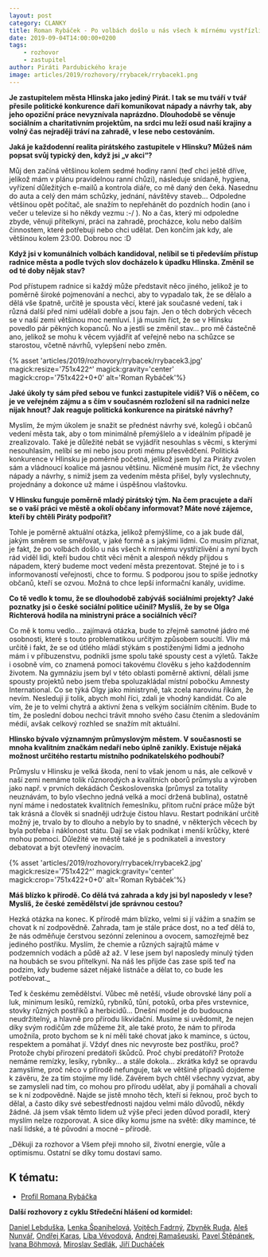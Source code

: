 ```yaml
---
layout: post
category: CLANKY
title: Roman Rybáček - Po volbách došlo u nás všech k mírnému vystřízlivění
date: 2019-09-04T14:00:00+0200
tags: 
    - rozhovor
    - zastupitel
author: Piráti Pardubického kraje
image: articles/2019/rozhovory/rrybacek/rrybacek1.png
---
```


**Je zastupitelem města Hlinska jako jediný Pirát. I tak se mu tváří v tvář přesile politické konkurence daří komunikovat nápady a návrhy tak, aby jeho opoziční práce nevyznívala naprázdno. Dlouhodobě se věnuje sociálním a charitativním projektům, na srdci mu leží osud naší krajiny a volný čas nejraději tráví na zahradě, v lese nebo cestováním.**

**Jaká je každodenní realita pirátského zastupitele v Hlinsku? Můžeš nám popsat svůj typický den, když jsi „v akci“?**

Můj den začíná většinou kolem sedmé hodiny ranní (teď chci ještě dříve, jelikož mám v plánu pravidelnou ranní chůzi), následuje snídaně, hygiena, vyřízení důležitých e-mailů a kontrola diáře, co mě daný den čeká. Nasednu do auta a celý den mám schůzky, jednání, návštěvy staveb… Odpoledne většinou opět počítač, ale snažím to nepřehánět do pozdních hodin (ano i večer u televize si ho někdy vezmu :-/ ). No a čas, který mi odpoledne zbyde, věnuji přítelkyni, práci na zahradě, procházce, kolu nebo dalším činnostem, které potřebuji nebo chci udělat. Den končím jak kdy, ale většinou kolem 23:00. Dobrou noc :D

**Když jsi v komunálních volbách kandidoval, nelíbil se ti především přístup radnice města a podle tvých slov docházelo k úpadku Hlinska. Změnil se od té doby nějak stav?**

Pod přístupem radnice si každý může představit něco jiného, jelikož je to poměrně široké pojmenování a nechci, aby to vypadalo tak, že se dělalo a dělá vše špatně, určitě je spousta věcí, které jak současné vedení, tak i různá další před nimi udělali dobře a jsou fajn. Jen o těch dobrých věcech se v naší zemi většinou moc nemluví. I já musím říct, že se v Hlinsku povedlo pár pěkných kopanců. No a jestli se změnil stav… pro mě částečně ano, jelikož se mohu k věcem vyjádřit ať veřejně nebo na schůzce se starostou, včetně návrhů, vylepšení nebo změn.

{% asset 'articles/2019/rozhovory/rrybacek/rrybacek3.jpg' magick:resize='751x422^' 
magick:gravity='center' magick:crop='751x422+0+0' alt='Roman Rybáček'%}

**Jaké úkoly ty sám před sebou ve funkci zastupitele vidíš? Víš o něčem, co je ve veřejném zájmu a s čím v současném rozložení sil na radnici nelze nijak hnout? Jak reaguje politická konkurence na pirátské návrhy?**

Myslím, že mým úkolem je snažit se přednést návrhy své, kolegů i občanů vedení města tak, aby o tom minimálně přemýšlelo a v ideálním případě je zrealizovalo. Také je důležité nebát se vyjádřit nesouhlas s věcmi, s kterými nesouhlasím, nelíbí se mi nebo jsou proti mému přesvědčení. Politická konkurence v Hlinsku je poměrně početná, jelikož jsem byl za Piráty zvolen sám a vládnoucí koalice má jasnou většinu. Nicméně musím říct, že všechny nápady a návrhy, s nimiž jsem za vedením města přišel, byly vyslechnuty, projednány a dokonce už máme i úspěšnou vlaštovku.

**V Hlinsku funguje poměrně mladý pirátský tým. Na čem pracujete a daří se o vaší práci ve městě a okolí občany informovat? Máte nové zájemce, kteří by chtěli Piráty podpořit?**

Tohle je poměrně aktuální otázka, jelikož přemýšlíme, co a jak bude dál, jakým směrem se směřovat, v jaké formě a s jakými lidmi. Co musím přiznat, je fakt, že po volbách došlo u nás všech k mírnému vystřízlivění a nyní bych rád viděl lidi, kteří budou chtít věci měnit a alespoň někdy přijdou s nápadem, který budeme moct vedení města prezentovat. Stejné je to i s informovaností veřejnosti, chce to formu. S podporou jsou to spíše jednotky občanů, kteří se ozvou. Možná to chce lepší informační kanály, uvidíme.

**Co tě vedlo k tomu, že se dlouhodobě zabýváš sociálními projekty? Jaké poznatky jsi o české sociální politice učinil? Myslíš, že by se Olga Richterová hodila na ministryni práce a sociálních věcí?**

Co mě k tomu vedlo… zajímavá otázka, bude to zřejmě samotné jádro mé osobnosti, které s touto problematikou určitým způsobem soucítí. Vliv má určitě i fakt, že se od útlého mládí stýkám s postiženými lidmi a jednoho mám i v příbuzenstvu, podnikli jsme spolu také spousty cest a výletů. Takže i osobně vím, co znamená pomoci takovému člověku s jeho každodenním životem. Na gymnáziu jsem byl v této oblasti poměrně aktivní, dělali jsme spousty projektů nebo jsem třeba spoluzakládal místní pobočku Amnesty International. Co se týká Olgy jako ministryně, tak zcela narovinu říkám, že nevím. Nesleduji ji tolik, abych mohl říci, zdali je vhodný kandidát. Co ale vím, že je to velmi chytrá a aktivní žena s velkým sociálním cítěním. Bude to tím, že poslední dobou nechci trávit mnoho svého času čtením a sledováním médií, avšak celkový rozhled se snažím mít aktuální.

**Hlinsko bývalo významným průmyslovým městem. V současnosti se mnoha kvalitním značkám nedaří nebo úplně zanikly. Existuje nějaká možnost určitého restartu místního podnikatelského podhoubí?**

Průmyslu v Hlinsku je velká škoda, není to však jenom u nás, ale celkově v naší zemi nemáme tolik různorodých a kvalitních oborů průmyslu a výroben jako např. v prvních dekádách Československa (průmysl za totality neuznávám, to bylo všechno jedná velká a mocí držená bublina), ostatně nyní máme i nedostatek kvalitních řemeslníku, přitom ruční práce může být tak krásná a člověk si snadněji udržuje čistou hlavu. Restart podnikání určitě možný je, trvalo by to dlouho a nebylo by to snadné, v některých věcech by byla potřeba i náklonost státu. Dají se však podnikat i menší krůčky, které mohou pomoci. Důležité ve městě také je s podnikateli a investory debatovat a být otevřený inovacím.

{% asset 'articles/2019/rozhovory/rrybacek/rrybacek2.jpg' magick:resize='751x422^' 
magick:gravity='center' magick:crop='751x422+0+0' alt='Roman Rybáček'%}

**Máš blízko k přírodě. Co dělá tvá zahrada a kdy jsi byl naposledy v lese? Myslíš, že české zemědělství jde správnou cestou?**

Hezká otázka na konec. K přírodě mám blízko, velmi si jí vážím a snažím se chovat k ní zodpovědně. Zahrada, tam je stále práce dost, no a teď dělá to, že nás odměňuje čerstvou sezónní zeleninou a ovocem, samozřejmě bez jediného postřiku. Myslím, že chemie a různých sajrajtů máme v podzemních vodách a půdě až až. V lese jsem byl naposledy minulý týden na houbách se svou přítelkyní. Na náš les přijde čas zase spíš teď na podzim, kdy budeme sázet nějaké listnáče a dělat to, co bude les potřebovat._

Teď k českému zemědělství. Vůbec mě netěší, všude obrovské lány polí a luk, minimum lesíků, remízků, rybníků, tůní, potoků, orba přes vrstevnice, stovky různých postřiků a herbicidů… Dnešní model je do budoucna neudržitelný, a hlavně pro přírodu likvidační. Musíme si uvědomit, že nejen díky svým rodičům zde můžeme žít, ale také proto, že nám to příroda umožnila, proto bychom se k ní měli také chovat jako k mamince, s úctou, respektem a pomáhat jí. Vždyť dnes nic nevyroste bez postřiku, proč? Protože chybí přirození predátoři škůdců. Proč chybí predátoři? Protože nemáme remízky, lesíky, rybníky… a stále dokola… zkrátka když se opravdu zamyslíme, proč něco v přírodě nefunguje, tak ve většině případů dojdeme k závěru, že za tím stojíme my lidé. Závěrem bych chtěl všechny vyzvat, aby se zamysleli nad tím, co mohou pro přírodu udělat, aby jí pomáhali a chovali se k ní zodpovědně. Najde se jistě mnoho těch, kteří si řeknou, proč bych to dělal, a často díky své sebestřednosti najdou velmi málo důvodů, někdy žádné. Já jsem však těmto lidem už výše přeci jeden důvod poradil, který myslím nelze rozporovat. A sice díky komu jsme na světě: díky mamince, té naší lidské, a té původní a mocné – přírodě.

_Děkuji za rozhovor a Všem přeji mnoho sil, životní energie, vůle a optimismu. Ostatní se díky tomu dostaví samo.

K tématu:
------------------
* [Profil Romana Rybáčka][1]

**Další rozhovory z cyklu Středeční hlášení od kormidel:**

[Daniel Lebduška][11], [Lenka Španihelová][12], [Vojtěch Fadrný][13], [Zbyněk Ruda][14], [Aleš Nunvář][15], [Ondřej Karas][16], [Líba Vévodová][17], [Andrej Ramašeuski][18], [Pavel Štěpánek][19], [Ivana Böhmová][20], [Miroslav Sedlák][21], [Jiří Ducháček][22]

[1]: https://wiki.pirati.cz/lide/roman_rybacek/

[11]: https://pardubicky.pirati.cz/tiskove-zpravy/str_hlaseni_od_kormidel_d_lebduska/
[12]: https://pardubicky.pirati.cz/tiskove-zpravy/str_hlaseni_od_kormidel_l_spanihelova/
[13]: https://pardubicky.pirati.cz/tiskove-zpravy/str_hlaseni_od_kormidel_vojta_fadrny/
[14]: https://pardubicky.pirati.cz/tiskove-zpravy/str_hlaseni_od_kormidel_zbynek_ruda/
[15]: https://pardubicky.pirati.cz/tiskove-zpravy/str-hlaseni-od-kormidel-ales-nunvar/
[16]: https://pardubicky.pirati.cz/tiskove-zpravy/str-hlaseni-od-kormidel-ondrej-karas/
[17]: https://pardubicky.pirati.cz/tiskove-zpravy/str-hlaseni-od-kormidel-liba-vevodova/
[18]: https://pardubicky.pirati.cz/tiskove-zpravy/str-hlaseni-od-kormidel-andrej-ramaseuski/
[19]: https://pardubicky.pirati.cz/tiskove-zpravy/str-hlaseni-od-kormidel-pavel-stepanek/
[20]: https://pardubicky.pirati.cz/tiskove-zpravy/str-hlaseni-od-kormidel-ivana-bohmova/
[21]: https://pardubicky.pirati.cz/tiskove-zpravy/str-hlaseni-od-kormidel-miroslav-sedlak/
[22]: https://pardubicky.pirati.cz/tiskove-zpravy/str-hlaseni-od-kormidel-jiri-duchacek/
